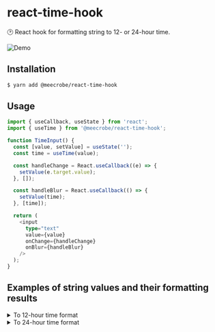 # react-time-hook

🕑 React hook for formatting string to 12- or 24-hour time.

![Demo](https://user-images.githubusercontent.com/8003440/128711176-2d323c95-f5f4-47de-9e9c-d572e01f9e10.gif)

## Installation

```bash
$ yarn add @meecrobe/react-time-hook
```

## Usage

```typescript
import { useCallback, useState } from 'react';
import { useTime } from '@meecrobe/react-time-hook';

function TimeInput() {
  const [value, setValue] = useState('');
  const time = useTime(value);

  const handleChange = React.useCallback((e) => {
    setValue(e.target.value);
  }, []);

  const handleBlur = React.useCallback(() => {
    setValue(time);
  }, [time]);

  return (
    <input
      type="text"
      value={value}
      onChange={handleChange}
      onBlur={handleBlur}
    />
  );
}
```

## Examples of string values and their formatting results

<details>
<summary>To 12-hour time format</summary>

| Input      | Output        |
| ---------- | ------------- |
| `''`       | `'12:00 AM'`  |
| `'0'`      | `'12:00 AM'`  |
| `'1'`      | `'01:00 AM'`  |
| `'10'`     | `'10:00 AM'`  |
| `'12'`     | `'12:00 PM'`  |
| `'13'`     | `'01:00 PM'`  |
| `'24'`     | `'12:00 AM' ` |
| `'99'`     | `'12:00 AM' ` |
| `'345'`    | `'03:45 AM'`  |
| `'1334' `  | `'01:34 PM' ` |
| `'5889'`   | `'12:00 AM'`  |
| `'1:4'`    | `'01:04 AM'`  |
| `'11:4'`   | `'11:04 AM'`  |
| `'26:09'`  | `'12:09 AM'`  |
| `'12:20'`  | `'12:20 PM' ` |
| `'2000'`   | `'08:00 PM'`  |
| `'3p'`     | `'03:00 PM `  |
| `'8:21p'`  | `'08:21 PM'`  |
| `'821p'`   | `'08:21 PM' ` |
| `'1201am'` | `'12:01 AM'`  |

</details>

<details>
<summary>To 24-hour time format</summary>

| Input        | Output    |
| ------------ | --------- |
| `'1'`        | `'01:00'` |
| `'10'`       | `'10:00'` |
| `'111'`      | `'01:11'` |
| `'153'`      | `'01:53'` |
| `'1820'`     | `'18:20'` |
| `'2400'`     | `'00:00'` |
| `'1:4'`      | `'01:04'` |
| `'11:4'`     | `'11:04'` |
| `'2244'`     | `'22:44'` |
| `'3p'`       | `'15:00'` |
| `'8:21am'`   | `'08:21'` |
| `'8:21p'`    | `'20:21'` |
| `'821p'`     | `'20:21'` |
| `'3p'`       | `'15:00'` |
| `'8:21p'`    | `'20:21'` |
| `'03:55 AM'` | `'03:55'` |
| `'03:55 PM'` | `'15:55'` |
| `'12:01 AM'` | `'00:01'` |
| `'1201a'`    | `'00:01'` |
| `'00:55'`    | `'00:55'` |
| `'66:66'`    | `'00:00'` |

</details>
